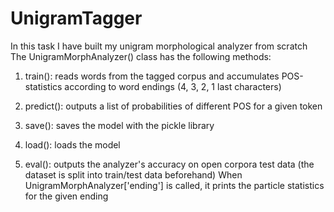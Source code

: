 # UnigramTagger
In this task I have built my unigram morphological analyzer from scratch
The UnigramMorphAnalyzer() class has the following methods:
1. train(): reads words from the tagged corpus and accumulates POS-statistics according to word endings (4, 3, 2, 1 last characters)
2. predict(): outputs a list of probabilities of different POS for a given token
3. save(): saves the model with the pickle library
4. load(): loads the model

5. eval(): outputs the analyzer's accuracy on open corpora test data (the dataset is split into train/test data beforehand)
When UnigramMorphAnalyzer['ending'] is called, it prints the particle statistics for the given ending